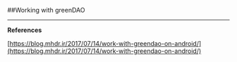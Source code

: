 ##Working with greenDAO


***

**References**

[https://blog.mhdr.ir/2017/07/14/work-with-greendao-on-android/](https://blog.mhdr.ir/2017/07/14/work-with-greendao-on-android/) 